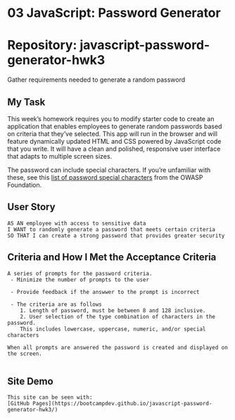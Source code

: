# 03 JavaScript: Password Generator

# Repository: javascript-password-generator-hwk3
Gather requirements needed to generate a random password

## My Task

This week’s homework requires you to modify starter code to create an application that enables employees to generate random passwords based on criteria that they’ve selected. This app will run in the browser and will feature dynamically updated HTML and CSS powered by JavaScript code that you write. It will have a clean and polished, responsive user interface that adapts to multiple screen sizes.

The password can include special characters. If you’re unfamiliar with these, see this [list of password special characters](https://www.owasp.org/index.php/Password_special_characters) from the OWASP Foundation.

## User Story

```
AS AN employee with access to sensitive data
I WANT to randomly generate a password that meets certain criteria
SO THAT I can create a strong password that provides greater security
```

## Criteria and How I Met the Acceptance Criteria

```
A series of prompts for the password criteria.
 - Minimize the number of prompts to the user

 - Provide feedback if the answwer to the prompt is incorrect

 - The criteria are as follows
    1. Length of password, must be between 8 and 128 inclusive.
    2. User selection of the type combination of characters in the password.  
    This includes lowercase, uppercase, numeric, and/or special characters

When all prompts are answered the password is created and displayed on the screen. 


```

## Site Demo

```
This site can be seen with:
[GitHub Pages](https://bootcampdev.github.io/javascript-password-generator-hwk3/)
```

